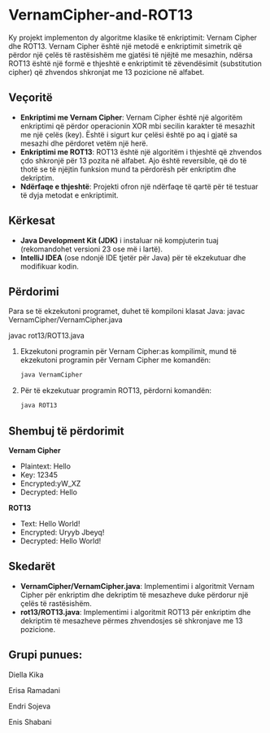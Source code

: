 # VernamCipher-and-ROT13
Ky projekt implementon dy algoritme klasike të enkriptimit: Vernam Cipher dhe ROT13. 
Vernam Cipher është një metodë e enkriptimit simetrik që përdor një çelës të rastësishëm me 
gjatësi të njëjtë me mesazhin, ndërsa ROT13 është një formë e thjeshtë e enkriptimit të
zëvendësimit (substitution cipher) që zhvendos shkronjat me 13 pozicione në alfabet.
## Veçoritë
- **Enkriptimi me Vernam Cipher**: Vernam Cipher është një algoritëm enkriptimi që përdor 
operacionin XOR mbi secilin karakter të mesazhit me një çelës (key). Është i sigurt
kur çelësi është po aq i gjatë sa mesazhi dhe përdoret vetëm një herë.
- **Enkriptimi me ROT13**: ROT13 është një algoritëm i thjeshtë që zhvendos çdo shkronjë 
për 13 pozita në alfabet. Ajo është reversible, që do të thotë se të njëjtin 
funksion mund ta përdorësh për enkriptim dhe dekriptim.
- **Ndërfaqe e thjeshtë**: Projekti ofron një ndërfaqe të qartë për të testuar të dyja 
metodat e enkriptimit.
## Kërkesat
- **Java Development Kit (JDK)** i instaluar në kompjuterin tuaj 
(rekomandohet versioni 23 ose më i lartë).
- **IntelliJ IDEA** (ose ndonjë IDE tjetër për Java) për të ekzekutuar 
dhe modifikuar kodin.
## Përdorimi
Para se të ekzekutoni programet, duhet të kompiloni klasat Java:
  javac VernamCipher/VernamCipher.java

  javac rot13/ROT13.java
1. Ekzekutoni programin për Vernam Cipher:as kompilimit, mund të ekzekutoni 
programin për Vernam Cipher me komandën:
   ```bash
   java VernamCipher
2. Për të ekzekutuar programin ROT13, përdorni komandën:
   ```bash
   java ROT13
   
 ## Shembuj të përdorimit
**Vernam Cipher**
- Plaintext: Hello
- Key: 12345
- Encrypted:yW_XZ
- Decrypted: Hello

**ROT13**
- Text: Hello World!
- Encrypted: Uryyb Jbeyq!
- Decrypted: Hello World!

## Skedarët
- **VernamCipher/VernamCipher.java**: Implementimi i algoritmit Vernam Cipher për
enkriptim dhe dekriptim të mesazheve duke përdorur një çelës të rastësishëm.
- **rot13/ROT13.java**: Implementimi i algoritmit ROT13 për enkriptim 
dhe dekriptim të mesazheve përmes zhvendosjes së shkronjave me 13 pozicione.

## Grupi punues:
Diella Kika

Erisa Ramadani

Endri Sojeva

Enis Shabani
